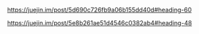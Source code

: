 https://juejin.im/post/5d690c726fb9a06b155dd40d#heading-60

https://juejin.im/post/5e8b261ae51d4546c0382ab4#heading-48